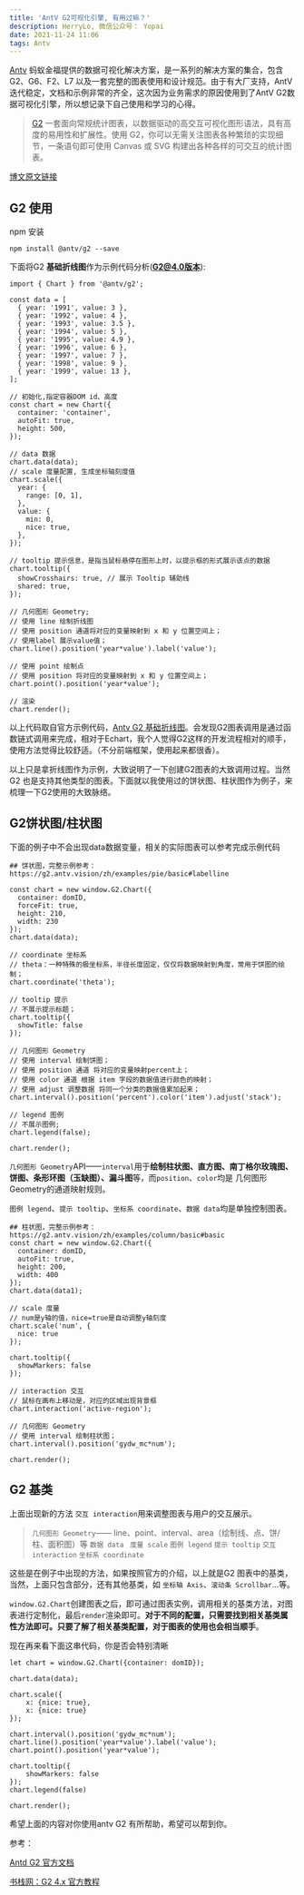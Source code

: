 ```yaml
---
title: 'AntV G2可视化引擎, 有用过嘛？'
description: HerryLo, 微信公众号： Yopai
date: 2021-11-24 11:06
tags: Antv
---
```


[Antv](https://antv.vision/zh) 蚂蚁金福提供的数据可视化解决方案，是一系列的解决方案的集合，包含 G2、G6、F2、L7 以及一套完整的图表使用和设计规范。由于有大厂支持，AntV迭代稳定，文档和示例非常的齐全，这次因为业务需求的原因使用到了AntV G2数据可视化引擎，所以想记录下自己使用和学习的心得。

> [G2](https://g2.antv.vision/zh) 一套面向常规统计图表，以数据驱动的高交互可视化图形语法，具有高度的易用性和扩展性。使用 G2，你可以无需关注图表各种繁琐的实现细节，一条语句即可使用 Canvas 或 SVG 构建出各种各样的可交互的统计图表。

[博文原文链接](https://github.com/AttemptWeb/Record/issues/31)

## G2 使用

npm 安装
```
npm install @antv/g2 --save
```

下面将G2 **基础折线图**作为示例代码分析(**G2@4.0版本**):
```
import { Chart } from '@antv/g2';

const data = [
  { year: '1991', value: 3 },
  { year: '1992', value: 4 },
  { year: '1993', value: 3.5 },
  { year: '1994', value: 5 },
  { year: '1995', value: 4.9 },
  { year: '1996', value: 6 },
  { year: '1997', value: 7 },
  { year: '1998', value: 9 },
  { year: '1999', value: 13 },
];

// 初始化,指定容器DOM id、高度
const chart = new Chart({
  container: 'container',
  autoFit: true,
  height: 500,
});

// data 数据
chart.data(data);
// scale 度量配置, 生成坐标轴刻度值
chart.scale({
  year: {
    range: [0, 1],
  },
  value: {
    min: 0,
    nice: true,
  },
});

// tooltip 提示信息，是指当鼠标悬停在图形上时，以提示框的形式展示该点的数据
chart.tooltip({
  showCrosshairs: true, // 展示 Tooltip 辅助线
  shared: true,
});

// 几何图形 Geometry;
// 使用 line 绘制折线图
// 使用 position 通道将对应的变量映射到 x 和 y 位置空间上；
// 使用label 展示value值；
chart.line().position('year*value').label('value');

// 使用 point 绘制点
// 使用 position 将对应的变量映射到 x 和 y 位置空间上；
chart.point().position('year*value');

// 渲染
chart.render();
```
以上代码取自官方示例代码，[Antv G2 基础折线图](https://g2.antv.vision/zh/examples/line/basic#base)。会发现G2图表调用是通过函数链式调用来完成，相对于Echart，我个人觉得G2这样的开发流程相对的顺手，使用方法觉得比较舒适。（不分前端框架，使用起来都很香）。

以上只是拿折线图作为示例，大致说明了一下创建G2图表的大致调用过程。当然G2 也是支持其他类型的图表。下面就以我使用过的饼状图、柱状图作为例子，来梳理一下G2使用的大致脉络。

## G2饼状图/柱状图

下面的例子中不会出现data数据变量，相关的实际图表可以参考完成示例代码
```
## 饼状图，完整示例参考：https://g2.antv.vision/zh/examples/pie/basic#labelline

const chart = new window.G2.Chart({
  container: domID,
  forceFit: true,
  height: 210,
  width: 230
});
chart.data(data);

// coordinate 坐标系
// theta：一种特殊的极坐标系，半径长度固定，仅仅将数据映射到角度，常用于饼图的绘制；
chart.coordinate('theta');

// tooltip 提示
// 不展示提示标题；
chart.tooltip({
  showTitle: false
});

// 几何图形 Geometry
// 使用 interval 绘制饼图；
// 使用 position 通道 将对应的变量映射percent上；
// 使用 color 通道 根据 item 字段的数据值进行颜色的映射；
// 使用 adjust 调整数据 将同一个分类的数据值累加起来；
chart.interval().position('percent').color('item').adjust('stack');

// legend 图例
// 不展示图例;
chart.legend(false);

chart.render();
```
`几何图形 Geometry`API——`interval`用于**绘制柱状图、直方图、南丁格尔玫瑰图、饼图、条形环图（玉缺图）、漏斗图**等，而`position`、`color`均是 几何图形 Geometry的通道映射规则。

`图例 legend`、`提示 tooltip`、`坐标系 coordinate`、`数据 data`均是单独控制图表。

```
## 柱状图，完整示例参考：https://g2.antv.vision/zh/examples/column/basic#basic
const chart = new window.G2.Chart({
  container: domID,
  autoFit: true,
  height: 200,
  width: 400
});
chart.data(data1);

// scale 度量
// num是y轴的值，nice=true是自动调整y轴刻度
chart.scale('num', {
  nice: true
});

chart.tooltip({
  showMarkers: false
});

// interaction 交互
// 鼠标在画布上移动是，对应的区域出现背景框
chart.interaction('active-region');

// 几何图形 Geometry
// 使用 interval 绘制柱状图；
chart.interval().position('gydw_mc*num');

chart.render();
```

## G2 基类
上面出现新的方法 `交互 interaction`用来调整图表与用户的交互展示。


> `几何图形 Geometry`—— line、point、interval、area（绘制线、点、饼/柱、面积图）等
`数据 data `
`度量 scale`
`图例 legend`
`提示 tooltip`
`交互 interaction`
`坐标系 coordinate `

这些是在例子中出现的方法，如果按照官方的介绍，以上就是G2 图表中的基类，当然，上面只包含部分，还有其他基类，如 `坐标轴 Axis`、`滚动条 Scrollbar`...等。

`window.G2.Chart`创建图表之后，即可通过图表实例，调用相关的基类方法，对图表进行定制化，最后`render`渲染即可。**对于不同的配置，只需要找到相关基类属性方法即可。只要了解了相关基类配置，对于图表的使用也会相当顺手**。

现在再来看下面这串代码，你是否会特别清晰


```
let chart = window.G2.Chart({container: domID});

chart.data(data);

chart.scale({
    x: {nice: true},
    x: {nice: true}
});

chart.interval().position('gydw_mc*num');
chart.line().position('year*value').label('value');
chart.point().position('year*value');

chart.tooltip({
    showMarkers: false
});
chart.legend(false)

chart.render();
```
希望上面的内容对你使用antv G2 有所帮助，希望可以帮到你。

参考：

[Antd G2 官方文档 ](https://g2.antv.vision/zh/docs/api/general/chart)

[书栈网：G2 4.x 官方教程](https://www.bookstack.cn/read/g2-4.x/323d1bc75cd9e694.md)
